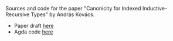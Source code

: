 Sources and code for the paper "Canonicity for Indexed Inductive-Recursive Types" by András Kovács.
- Paper draft [here](paper/paper.pdf)
- Agda code [here](supplement)
